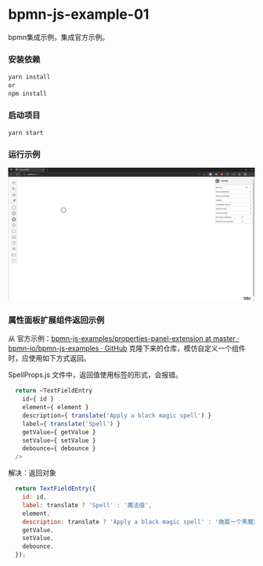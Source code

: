 # bpmn-js-example-01


bpmn集成示例，集成官方示例。



### 安装依赖

```bash
yarn install
or
npm install
```



### 启动项目

```bash
yarn start
```



### 运行示例

![image-20220719223625140](assets/image-20220719223625140.png)



### 属性面板扩展组件返回示例

从 官方示例：[bpmn-js-examples/properties-panel-extension at master · bpmn-io/bpmn-js-examples · GitHub](https://github.com/bpmn-io/bpmn-js-examples/tree/master/properties-panel-extension) 克隆下来的仓库，模仿自定义一个组件时，应使用如下方式返回。

SpellProps.js 文件中，返回值使用标签的形式，会报错。

```js
  return <TextFieldEntry
    id={ id }
    element={ element }
    description={ translate('Apply a black magic spell') }
    label={ translate('Spell') }
    getValue={ getValue }
    setValue={ setValue }
    debounce={ debounce }
  />
```

解决：返回对象

```js
  return TextFieldEntry({
    id: id,
    label: translate ? 'Spell' : '魔法值',
    element,
    description: translate ? 'Apply a black magic spell' : '施展一个黑魔法',
    getValue,
    setValue,
    debounce,
  });
```
